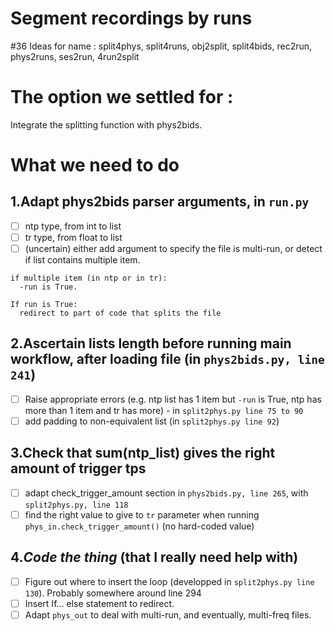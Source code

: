# Segment recordings by runs

#36
Ideas for name : split4phys, split4runs, obj2split,  split4bids, rec2run, phys2runs, ses2run, 4run2split

# The option we settled for :
Integrate the splitting function with phys2bids.

# What we need to do
## 1.Adapt phys2bids parser arguments, in `run.py`
- [ ] ntp type, from int to list
- [ ] tr type, from float to list
- [ ] (uncertain) either add argument to specify the file is multi-run, or detect if list contains multiple item.

```
if multiple item (in ntp or in tr):
  -run is True.

If run is True:
  redirect to part of code that splits the file
```

## 2.Ascertain lists length before running main workflow, after loading file (in `phys2bids.py, line 241`)
- [ ] Raise appropriate errors (e.g. ntp list has 1 item but `-run` is True, ntp has more than 1 item and tr has more) - in `split2phys.py line 75 to 90`
- [ ] add padding to non-equivalent list (in `split2phys.py line 92`)
## 3.Check that sum(ntp_list) gives the right amount of trigger tps
- [ ] adapt check_trigger_amount section in `phys2bids.py, line 265`, with `split2phys.py, line 118`
- [ ] find the right value to give to `tr` parameter when running `phys_in.check_trigger_amount()` (no hard-coded value)
## 4.***Code the thing*** (that I really need help with)
- [ ] Figure out where to insert the loop (developped in `split2phys.py line 130`). Probably somewhere around line 294
- [ ] Insert If... else statement to redirect.
- [ ] Adapt `phys_out` to deal with multi-run, and eventually, multi-freq files.

